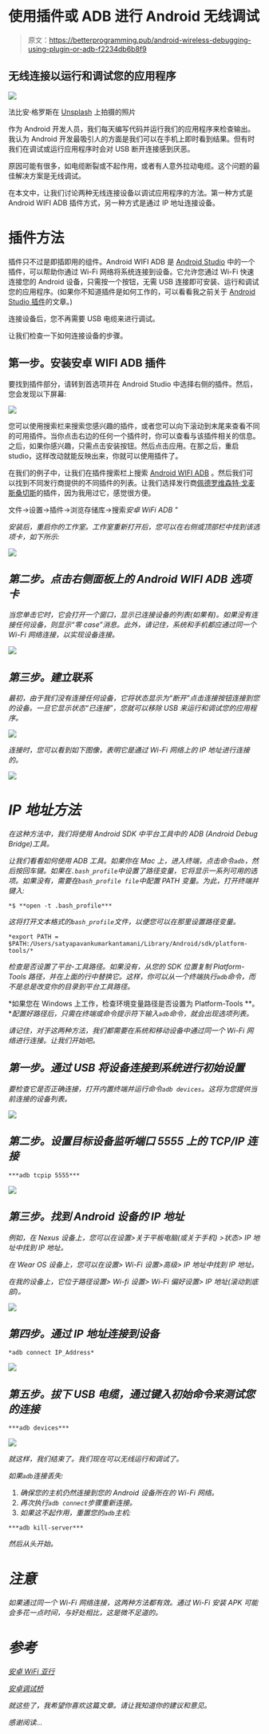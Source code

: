 # 使用插件或 ADB 进行 Android 无线调试

> 原文：<https://betterprogramming.pub/android-wireless-debugging-using-plugin-or-adb-f2234db6b8f9>

## 无线连接以运行和调试您的应用程序

![](img/825261a76c0c4484ebce5012fe09479a.png)

法比安·格罗斯在 [Unsplash](https://unsplash.com?utm_source=medium&utm_medium=referral) 上拍摄的照片

作为 Android 开发人员，我们每天编写代码并运行我们的应用程序来检查输出。我认为 Android 开发最吸引人的方面是我们可以在手机上即时看到结果。但有时我们在调试或运行应用程序时会对 USB 断开连接感到厌恶。

原因可能有很多，如电缆断裂或不起作用，或者有人意外拉动电缆。这个问题的最佳解决方案是无线调试。

在本文中，让我们讨论两种无线连接设备以调试应用程序的方法。第一种方式是 Android WIFI ADB 插件方式，另一种方式是通过 IP 地址连接设备。

# 插件方法

插件只不过是即插即用的组件。Android WIFI ADB 是 [Android Studio](https://developer.android.com/studio) 中的一个插件，可以帮助你通过 Wi-Fi 网络将系统连接到设备。它允许您通过 Wi-Fi 快速连接您的 Android 设备，只需按一个按钮，无需 USB 连接即可安装、运行和调试您的应用程序。(如果你不知道插件是如何工作的，可以看看我之前关于 [Android Studio 插件](https://medium.com/better-programming/android-studio-plugin-for-auto-generation-of-model-or-pojo-classes-78bfda432527)的文章。)

连接设备后，您不再需要 USB 电缆来进行调试。

让我们检查一下如何连接设备的步骤。

## 第一步。安装安卓 WIFI ADB 插件

要找到插件部分，请转到首选项并在 Android Studio 中选择右侧的插件。然后，您会发现以下屏幕:

![](img/37ea1ae5dc93aa3a7724be3d953cf3eb.png)

您可以使用搜索栏来搜索您感兴趣的插件，或者您可以向下滚动到末尾来查看不同的可用插件。当你点击右边的任何一个插件时，你可以查看与该插件相关的信息。之后，如果你感兴趣，只需点击安装按钮。然后点击应用。在那之后，重启 studio，这样改动就能反映出来，你就可以使用插件了。

在我们的例子中，让我们在插件搜索栏上搜索 [Android WIFI ADB](https://plugins.jetbrains.com/plugin/7983-android-wifi-adb) 。然后我们可以找到不同发行商提供的不同插件的列表。让我们选择发行商[佩德罗维森特·戈麦斯桑切斯](https://github.com/pedrovgs)的插件，因为我用过它，感觉很方便。

文件→设置→插件→浏览存储库→搜索*安卓 WiFi ADB "*

*安装后，重启你的工作室。工作室重新打开后，您可以在右侧或顶部栏中找到该选项卡，如下所示:*

*![](img/110e853804e5809054dfc7c928c46ab8.png)*

## ***第二步。点击右侧面板上的 Android WIFI ADB 选项卡***

*当您单击它时，它会打开一个窗口，显示已连接设备的列表(如果有)。如果没有连接任何设备，则显示“零 case”消息。此外，请记住，系统和手机都应通过同一个 Wi-Fi 网络连接，以实现设备连接。*

*![](img/8408592a7086abb3c94767c7d5390751.png)*

## *第三步。建立联系*

*最初，由于我们没有连接任何设备，它将状态显示为“断开”点击连接按钮连接到您的设备。一旦它显示状态“已连接”，您就可以移除 USB 来运行和调试您的应用程序。*

*![](img/3ac76389551befa71556ce5ae17284d3.png)*

*连接时，您可以看到如下图像，表明它是通过 Wi-Fi 网络上的 IP 地址进行连接的。*

*![](img/583763468a0486ceb71def1c6366f68b.png)*

# *IP 地址方法*

*在这种方法中，我们将使用 Android SDK 中平台工具中的 ADB (Android Debug Bridge)工具。*

*让我们看看如何使用 ADB 工具。如果你在 Mac 上，进入终端，点击命令`adb`，然后按回车键。如果在`.bash_profile`中设置了路径变量，它将显示一系列可用的选项。如果没有，需要在`bash_profile file`中配置 PATH 变量。为此，打开终端并键入:*

```
*$ **open -t .bash_profile***
```

*这将打开文本格式的`bash_profile`文件，以便您可以在那里设置路径变量。*

```
*export PATH = $PATH:/Users/satyapavankumarkantamani/Library/Android/sdk/platform-tools/*
```

*检查是否设置了平台-工具路径。如果没有，从您的 SDK 位置复制 Platform-Tools 路径，并在上面的行中替换它。这样，你可以从一个终端执行`adb`命令，而不是总是改变你的目录到平台工具路径。*

*如果您在 Windows 上工作，检查环境变量路径是否设置为 Platform-Tools **。**配置好路径后，只需在终端或命令提示符下输入`adb`命令，就会出现选项列表。*

*请记住，对于这两种方法，我们都需要在系统和移动设备中通过同一个 Wi-Fi 网络进行连接。让我们开始吧。*

## *第一步。通过 USB 将设备连接到系统进行初始设置*

*要检查它是否正确连接，打开内置终端并运行命令`adb devices`。这将为您提供当前连接的设备列表。*

*![](img/afc99671a64acb394261840a4c3b309a.png)*

## *第二步。设置目标设备监听端口 5555 上的 TCP/IP 连接*

```
***adb tcpip 5555***
```

*![](img/82e23481b57d36e08fefb2a03df9f7b3.png)*

## *第三步。找到 Android 设备的 IP 地址*

*例如，在 Nexus 设备上，您可以在设置>关于平板电脑(或关于手机) >状态> IP 地址中找到 IP 地址。*

*在 Wear OS 设备上，您可以在设置> Wi-Fi 设置>高级> IP 地址中找到 IP 地址。*

*在我的设备上，它位于路径设置> Wi-fi 设置> Wi-Fi 偏好设置> IP 地址(滚动到底部)。*

*![](img/aa912bfff46366208d872a40a2a8b95e.png)*

## *第四步。通过 IP 地址连接到设备*

```
*adb connect IP_Address*
```

*![](img/a95b94fc5201611e64341386a3171206.png)*

## *第五步。拔下 USB 电缆，通过键入初始命令来测试您的连接*

```
***adb devices***
```

*![](img/ea1b4bfa26515791aab61c69a5d6fa28.png)*

*就这样，我们结束了。我们现在可以无线运行和调试了。*

*如果`adb`连接丢失:*

1.  *确保您的主机仍然连接到您的 Android 设备所在的 Wi-Fi 网络。*
2.  *再次执行`adb connect`步骤重新连接。*
3.  *如果这不起作用，重置您的`adb`主机:*

```
***adb kill-server***
```

*然后从头开始。*

# *注意*

*如果通过同一个 Wi-Fi 网络连接，这两种方法都有效。通过 Wi-Fi 安装 APK 可能会多花一点时间，与好处相比，这是微不足道的。*

# *参考*

*[安卓 WiFi 亚行](https://plugins.jetbrains.com/plugin/7983-android-wifi-adb)*

*[安卓调试桥](https://developer.android.com/studio/command-line/adb)*

*就这些了，我希望你喜欢这篇文章。请让我知道你的建议和意见。*

*感谢阅读…*